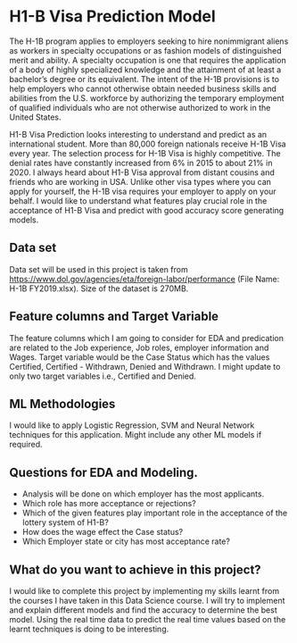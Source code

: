 # H1-B Visa Prediction Model


The H-1B program applies to employers seeking to hire nonimmigrant aliens as workers in specialty occupations or as fashion models of distinguished merit and ability. A specialty occupation is one that requires the application of a body of highly specialized knowledge and the attainment of at least a bachelor’s degree or its equivalent. The intent of the H-1B provisions is to help employers who cannot otherwise obtain needed business skills and abilities from the U.S. workforce by authorizing the temporary employment of qualified individuals who are not otherwise authorized to work in the United States.

H1-B Visa Prediction looks interesting to understand and predict as an international student. More than 80,000 foreign nationals receive H-1B Visa every year. The selection process for H-1B Visa is highly competitive. The denial rates have constantly increased from 6% in 2015 to about 21% in 2020. I always heard about H1-B Visa approval from distant cousins and friends who are working in USA. Unlike other visa types where you can apply for yourself, the H-1B visa requires your employer to apply on your behalf. 
I would like to understand what features play crucial role in the acceptance of H1-B Visa and predict with good accuracy score generating models.

## Data set
Data set will be used in this project is taken from https://www.dol.gov/agencies/eta/foreign-labor/performance (File Name: H-1B FY2019.xlsx). Size of the dataset is 270MB.
## Feature columns and Target Variable
The feature columns which I am going to consider for EDA and predication are related to the Job experience, Job roles, employer information and Wages. Target variable would be the Case Status which has the values Certified, Certified - Withdrawn, Denied and Withdrawn. I might update to only two target variables i.e., Certified and Denied.
## ML Methodologies
I would like to apply Logistic Regression, SVM and Neural Network techniques for this application. Might include any other ML models if required. 

## Questions for EDA and Modeling.
* Analysis will be done on which employer has the most applicants.
* Which role has more acceptance or rejections?
* Which of the given features play important role in the acceptance of the lottery system of H1-B?
* How does the wage effect the Case status?
* Which Employer state or city has most acceptance rate?
## What do you want to achieve in this project?
I would like to complete this project by implementing my skills learnt from the courses I have taken in this Data Science course. I will try to implement and explain different models and find the accuracy to determine the best model.
Using the real time data to predict the real time values based on the learnt techniques is doing to be interesting.

